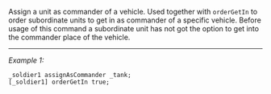 Assign a unit as commander of a vehicle. Used together with `orderGetIn` to order subordinate units to get in as commander of a specific vehicle.
Before usage of this command a subordinate unit has not got the option to get into the commander place of the vehicle.


---
*Example 1:*
```sqf
_soldier1 assignAsCommander _tank;
[_soldier1] orderGetIn true;
```